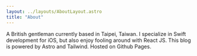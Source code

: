 ```yaml
---
layout: ../layouts/AboutLayout.astro
title: "About"
---
```


A British gentleman currently based in Taipei, Taiwan. I specialize in Swift development for iOS, but also enjoy fooling around with React JS. This blog is powered by Astro and Tailwind. Hosted on Github Pages.